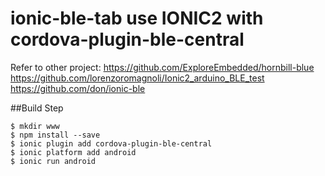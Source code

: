 # ionic-ble-tab use IONIC2 with cordova-plugin-ble-central

Refer to other project:
https://github.com/ExploreEmbedded/hornbill-blue
https://github.com/lorenzoromagnoli/Ionic2_arduino_BLE_test
https://github.com/don/ionic-ble

##Build Step

	$ mkdir www
	$ npm install --save
	$ ionic plugin add cordova-plugin-ble-central
	$ ionic platform add android
	$ ionic run android
